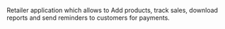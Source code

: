 Retailer application which allows to Add products, track sales, download reports and send reminders to customers for payments.
